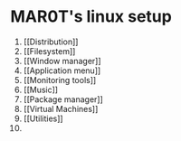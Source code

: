 # MAR0T's linux setup

1. [[Distribution]] 
2. [[Filesystem]]
3. [[Window manager]]
4. [[Application menu]]
5. [[Monitoring tools]]
6. [[Music]]
7. [[Package manager]]
8. [[Virtual Machines]]
9. [[Utilities]]
10. 
